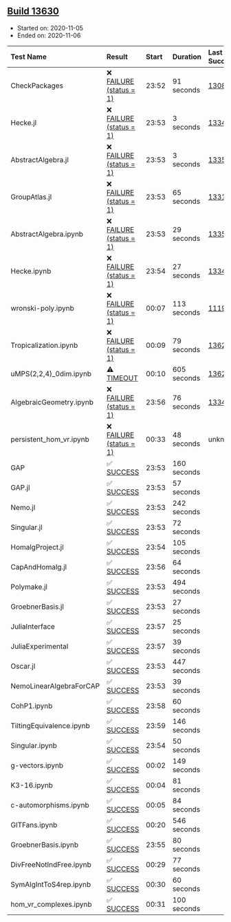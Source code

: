 ## [Build 13630](https://oscarci.mathematik.uni-kl.de/job/oscar/13630/)

* Started on: 2020-11-05
* Ended on: 2020-11-06

| Test Name    | Result | Start | Duration | Last Success | First Failure |
|:-------------|:-------|:------|:---------|:-------------|:--------------|
| CheckPackages | ❌ [FAILURE (status = 1)](https://oscarci.mathematik.uni-kl.de/job/oscar/13630/artifact/logs/build-13630/CheckPackages.log) | 23:52 | 91 seconds | [13085](https://oscarci.mathematik.uni-kl.de/job/oscar/13085/) | [13086](https://oscarci.mathematik.uni-kl.de/job/oscar/13086/) |
| Hecke.jl | ❌ [FAILURE (status = 1)](https://oscarci.mathematik.uni-kl.de/job/oscar/13630/artifact/logs/build-13630/Hecke.jl.log) | 23:53 | 3 seconds | [13341](https://oscarci.mathematik.uni-kl.de/job/oscar/13341/) | [13342](https://oscarci.mathematik.uni-kl.de/job/oscar/13342/) |
| AbstractAlgebra.jl | ❌ [FAILURE (status = 1)](https://oscarci.mathematik.uni-kl.de/job/oscar/13630/artifact/logs/build-13630/AbstractAlgebra.jl.log) | 23:53 | 3 seconds | [13355](https://oscarci.mathematik.uni-kl.de/job/oscar/13355/) | [13356](https://oscarci.mathematik.uni-kl.de/job/oscar/13356/) |
| GroupAtlas.jl | ❌ [FAILURE (status = 1)](https://oscarci.mathematik.uni-kl.de/job/oscar/13630/artifact/logs/build-13630/GroupAtlas.jl.log) | 23:53 | 65 seconds | [13311](https://oscarci.mathematik.uni-kl.de/job/oscar/13311/) | [13312](https://oscarci.mathematik.uni-kl.de/job/oscar/13312/) |
| AbstractAlgebra.ipynb | ❌ [FAILURE (status = 1)](https://oscarci.mathematik.uni-kl.de/job/oscar/13630/artifact/logs/build-13630/AbstractAlgebra.ipynb.log) | 23:53 | 29 seconds | [13355](https://oscarci.mathematik.uni-kl.de/job/oscar/13355/) | [13356](https://oscarci.mathematik.uni-kl.de/job/oscar/13356/) |
| Hecke.ipynb | ❌ [FAILURE (status = 1)](https://oscarci.mathematik.uni-kl.de/job/oscar/13630/artifact/logs/build-13630/Hecke.ipynb.log) | 23:54 | 27 seconds | [13341](https://oscarci.mathematik.uni-kl.de/job/oscar/13341/) | [13342](https://oscarci.mathematik.uni-kl.de/job/oscar/13342/) |
| wronski-poly.ipynb | ❌ [FAILURE (status = 1)](https://oscarci.mathematik.uni-kl.de/job/oscar/13630/artifact/logs/build-13630/wronski-poly.ipynb.log) | 00:07 | 113 seconds | [11192](https://oscarci.mathematik.uni-kl.de/job/oscar/11192/) | [11193](https://oscarci.mathematik.uni-kl.de/job/oscar/11193/) |
| Tropicalization.ipynb | ❌ [FAILURE (status = 1)](https://oscarci.mathematik.uni-kl.de/job/oscar/13630/artifact/logs/build-13630/Tropicalization.ipynb.log) | 00:09 | 79 seconds | [13629](https://oscarci.mathematik.uni-kl.de/job/oscar/13629/) | [13630](https://oscarci.mathematik.uni-kl.de/job/oscar/13630/) |
| uMPS(2,2,4)_0dim.ipynb | ⚠ [TIMEOUT](https://oscarci.mathematik.uni-kl.de/job/oscar/13630/artifact/logs/build-13630/uMPS-2-2-4-_0dim.ipynb.log) | 00:10 | 605 seconds | [13629](https://oscarci.mathematik.uni-kl.de/job/oscar/13629/) | [13630](https://oscarci.mathematik.uni-kl.de/job/oscar/13630/) |
| AlgebraicGeometry.ipynb | ❌ [FAILURE (status = 1)](https://oscarci.mathematik.uni-kl.de/job/oscar/13630/artifact/logs/build-13630/AlgebraicGeometry.ipynb.log) | 23:56 | 76 seconds | [13341](https://oscarci.mathematik.uni-kl.de/job/oscar/13341/) | [13342](https://oscarci.mathematik.uni-kl.de/job/oscar/13342/) |
| persistent_hom_vr.ipynb | ❌ [FAILURE (status = 1)](https://oscarci.mathematik.uni-kl.de/job/oscar/13630/artifact/logs/build-13630/persistent_hom_vr.ipynb.log) | 00:33 | 48 seconds | unknown | unknown |
| GAP | ✅ [SUCCESS](https://oscarci.mathematik.uni-kl.de/job/oscar/13630/artifact/logs/build-13630/GAP.log) | 23:53 | 160 seconds |  |  |
| GAP.jl | ✅ [SUCCESS](https://oscarci.mathematik.uni-kl.de/job/oscar/13630/artifact/logs/build-13630/GAP.jl.log) | 23:53 | 57 seconds |  |  |
| Nemo.jl | ✅ [SUCCESS](https://oscarci.mathematik.uni-kl.de/job/oscar/13630/artifact/logs/build-13630/Nemo.jl.log) | 23:53 | 242 seconds |  |  |
| Singular.jl | ✅ [SUCCESS](https://oscarci.mathematik.uni-kl.de/job/oscar/13630/artifact/logs/build-13630/Singular.jl.log) | 23:53 | 72 seconds |  |  |
| HomalgProject.jl | ✅ [SUCCESS](https://oscarci.mathematik.uni-kl.de/job/oscar/13630/artifact/logs/build-13630/HomalgProject.jl.log) | 23:54 | 105 seconds |  |  |
| CapAndHomalg.jl | ✅ [SUCCESS](https://oscarci.mathematik.uni-kl.de/job/oscar/13630/artifact/logs/build-13630/CapAndHomalg.jl.log) | 23:56 | 64 seconds |  |  |
| Polymake.jl | ✅ [SUCCESS](https://oscarci.mathematik.uni-kl.de/job/oscar/13630/artifact/logs/build-13630/Polymake.jl.log) | 23:53 | 494 seconds |  |  |
| GroebnerBasis.jl | ✅ [SUCCESS](https://oscarci.mathematik.uni-kl.de/job/oscar/13630/artifact/logs/build-13630/GroebnerBasis.jl.log) | 23:53 | 27 seconds |  |  |
| JuliaInterface | ✅ [SUCCESS](https://oscarci.mathematik.uni-kl.de/job/oscar/13630/artifact/logs/build-13630/JuliaInterface.log) | 23:57 | 25 seconds |  |  |
| JuliaExperimental | ✅ [SUCCESS](https://oscarci.mathematik.uni-kl.de/job/oscar/13630/artifact/logs/build-13630/JuliaExperimental.log) | 23:57 | 39 seconds |  |  |
| Oscar.jl | ✅ [SUCCESS](https://oscarci.mathematik.uni-kl.de/job/oscar/13630/artifact/logs/build-13630/Oscar.jl.log) | 23:53 | 447 seconds |  |  |
| NemoLinearAlgebraForCAP | ✅ [SUCCESS](https://oscarci.mathematik.uni-kl.de/job/oscar/13630/artifact/logs/build-13630/NemoLinearAlgebraForCAP.log) | 23:53 | 39 seconds |  |  |
| CohP1.ipynb | ✅ [SUCCESS](https://oscarci.mathematik.uni-kl.de/job/oscar/13630/artifact/logs/build-13630/CohP1.ipynb.log) | 23:58 | 60 seconds |  |  |
| TiltingEquivalence.ipynb | ✅ [SUCCESS](https://oscarci.mathematik.uni-kl.de/job/oscar/13630/artifact/logs/build-13630/TiltingEquivalence.ipynb.log) | 23:59 | 146 seconds |  |  |
| Singular.ipynb | ✅ [SUCCESS](https://oscarci.mathematik.uni-kl.de/job/oscar/13630/artifact/logs/build-13630/Singular.ipynb.log) | 23:54 | 50 seconds |  |  |
| g-vectors.ipynb | ✅ [SUCCESS](https://oscarci.mathematik.uni-kl.de/job/oscar/13630/artifact/logs/build-13630/g-vectors.ipynb.log) | 00:02 | 149 seconds |  |  |
| K3-16.ipynb | ✅ [SUCCESS](https://oscarci.mathematik.uni-kl.de/job/oscar/13630/artifact/logs/build-13630/K3-16.ipynb.log) | 00:04 | 81 seconds |  |  |
| c-automorphisms.ipynb | ✅ [SUCCESS](https://oscarci.mathematik.uni-kl.de/job/oscar/13630/artifact/logs/build-13630/c-automorphisms.ipynb.log) | 00:05 | 84 seconds |  |  |
| GITFans.ipynb | ✅ [SUCCESS](https://oscarci.mathematik.uni-kl.de/job/oscar/13630/artifact/logs/build-13630/GITFans.ipynb.log) | 00:20 | 546 seconds |  |  |
| GroebnerBasis.ipynb | ✅ [SUCCESS](https://oscarci.mathematik.uni-kl.de/job/oscar/13630/artifact/logs/build-13630/GroebnerBasis.ipynb.log) | 23:55 | 80 seconds |  |  |
| DivFreeNotIndFree.ipynb | ✅ [SUCCESS](https://oscarci.mathematik.uni-kl.de/job/oscar/13630/artifact/logs/build-13630/DivFreeNotIndFree.ipynb.log) | 00:29 | 77 seconds |  |  |
| SymAlgIntToS4rep.ipynb | ✅ [SUCCESS](https://oscarci.mathematik.uni-kl.de/job/oscar/13630/artifact/logs/build-13630/SymAlgIntToS4rep.ipynb.log) | 00:30 | 60 seconds |  |  |
| hom_vr_complexes.ipynb | ✅ [SUCCESS](https://oscarci.mathematik.uni-kl.de/job/oscar/13630/artifact/logs/build-13630/hom_vr_complexes.ipynb.log) | 00:31 | 100 seconds |  |  |

